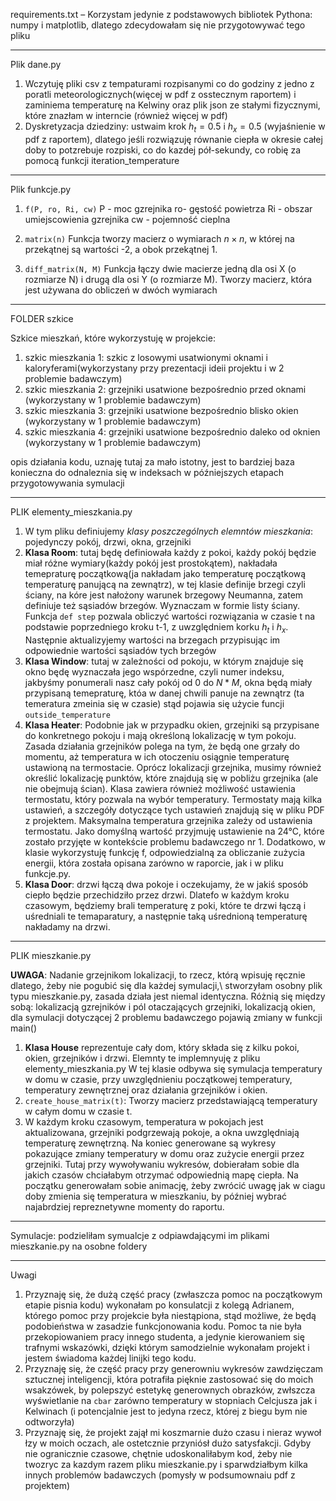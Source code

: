 requirements.txt – Korzystam jedynie z podstawowych bibliotek Pythona: numpy i matplotlib, dlatego zdecydowałam się nie przygotowywać tego pliku

---
Plik dane.py

1. Wczytuję pliki csv z tempaturami rozpisanymi co do godziny z jedno z poratli meteorologicznych(więcej w pdf z osstecznym raportem) i zaminiema temperaturę na Kelwiny
   oraz plik json ze stałymi fizycznymi, które znazłam w interncie (również więcej w pdf)
2. Dyskretyzacja dziedziny: ustwaim krok $h_t=0.5$ i $h_x=0.5$ (wyjaśnienie w pdf z raportem), dlatego jeśli rozwiązuję równanie ciepła w okresie całej doby to potzrebuje rozpiski, co do kazdej pół-sekundy,
   co robię za pomocą funkcji iteration_temperature
   
---

Plik funkcje.py

1. `f(P, ro, Ri, cw)`
P - moc gzrejnika
ro- gęstość powietrza
Ri - obszar umiejscowienia gzrejnika
cw - pojemność cieplna 

2. `matrix(n)`
Funkcja tworzy macierz o wymiarach $n \times n$, w której na przekątnej są wartości -2, a obok przekątnej 1. 

3. `diff_matrix(N, M)`
Funkcja łączy dwie macierze jedną dla osi X (o rozmiarze N) i drugą dla osi Y (o rozmiarze M). Tworzy macierz, która jest używana do obliczeń w dwóch wymiarach

---

FOLDER szkice

Szkice mieszkań, które wykorzystuję w projekcie: 

1. szkic mieszkania 1: szkic z losowymi usatwionymi oknami i kaloryferami(wykorzystany przy prezentacji ideii projektu i w 2 problemie badawczym)
2. szkic mieszkania 2: grzejniki usatwione bezpośrednio przed oknami (wykorzystany w 1 problemie badawczym)
3. szkic mieszkania 3: grzejniki usatwione bezpośrednio blisko okien (wykorzystany w 1 problemie badawczym)
4. szkic mieszkania 4: grzejniki usatwione bezpośrednio daleko od oknien (wykorzystany w 1 problemie badawczym)

opis działania kodu, uznaję tutaj za mało istotny, jest to bardziej baza konieczna do odnaleznia się w indeksach w późniejszych etapach przygotowywania symulacji

---

PLIK elementy_mieszkania.py

1. W tym pliku definiujemy *klasy poszczególnych elemntów mieszkania*: pojedynczy pokój, drzwi, okna, grzejniki
2. **Klasa Room**: tutaj będę definiowała każdy z pokoi, każdy pokój będzie miał różne wymiary(każdy pokój jest prostokątem), nakładała temepraturę początkową(ja nakładam jako temperaturę początkową temperaturę panującą na zewnątrz), w tej klasie definije brzegi czyli ściany, na kóre jest nałożony warunek brzegowy Neumanna, zatem definiuje też sąsiadów brzegów. Wyznaczam w formie listy ściany. Funkcja `def step` pozwala obliczyć wartości rozwiązania w czasie t na podstawie poprzedniego kroku t-1, z uwzględniem korku $h_t$ i $h_x$. Następnie aktualizyjemy wartości na brzegach przypisując im odpowiednie wartości sąsiadów tych brzegów
3. **Klasa Window**: tutaj w zależności od pokoju, w którym znajduje się okno będę wyznaczała jego wspórzedne, czyli numer indeksu, jakbyśmy ponumerali nasz cały pokój od 0 do $N*M$, okna będą miały przypisaną temepraturę, któa w danej chwili panuje na zewnątrz (ta temeratura zmeinia się w czasie) stąd pojawia się użycie funcji `outside_temperature`
4. **Klasa Heater**:  Podobnie jak w przypadku okien, grzejniki są przypisane do konkretnego pokoju i mają określoną lokalizację w tym pokoju. Zasada działania grzejników polega na tym, że będą one grzały do momentu, aż temperatura w ich otoczeniu osiągnie temperaturę ustawioną na termostacie. Oprócz lokalizacji grzejnika, musimy również określić lokalizację punktów, które znajdują się w pobliżu grzejnika (ale nie obejmują ścian). Klasa zawiera również możliwość ustawienia termostatu, który pozwala na wybór temperatury. Termostaty mają kilka ustawień, a szczegóły dotyczące tych ustawień znajdują się w pliku PDF z projektem. Maksymalna temperatura grzejnika zależy od ustawienia termostatu. Jako domyślną wartość przyjmuję ustawienie na 24°C, które zostało przyjęte w kontekście problemu badawczego nr 1. Dodatkowo, w klasie wykorzystuję funkcję f, odpowiedzialną za obliczanie zużycia energii, która została opisana zarówno w raporcie, jak i w pliku funkcje.py.
5. **Klasa Door**: drzwi łączą dwa pokoje i oczekujamy, że w jakiś sposób ciepło będzie przechidziło przez drzwi. Dlatefo w każdym kroku czasowym, będziemy brali temperaturę z poki, które te drzwi łączą i uśredniali te temaparatury, a następnie taką uśrednioną temperaturę nakładamy na drzwi.

---

PLIK mieszkanie.py

**UWAGA**: Nadanie grzejnikom lokalizacji, to rzecz, którą wpisuję ręcznie dlatego, żeby nie pogubić się dla każdej symulacji,\ stworzyłam osobny plik typu mieszkanie.py, zasada działa jest niemal identyczna. Różnią się między sobą: lokalizacją gzrejników i pól otaczających grzejniki, lokalizacją okien, dla symulacji dotyczącej 2 problemu badawczego pojawią zmiany w funkcji main()

1. **Klasa House** reprezentuje cały dom, który składa się z kilku pokoi, okien, grzejników i drzwi. Elemnty te implemnyuję z pliku elementy_mieszkania.py W tej klasie odbywa się symulacja temperatury w domu w czasie, przy uwzględnieniu początkowej temperatury, temperatury zewnętrznej oraz działania grzejników i okien.
2. `create_house_matrix(t)`: Tworzy macierz przedstawiającą temperatury w całym domu w czasie t.
3. W każdym kroku czasowym, temperatura w pokojach jest aktualizowana, grzejniki podgrzewają pokoje, a okna uwzględniają temperaturę zewnętrzną. Na koniec generowane są wykresy pokazujące zmiany temperatury w domu oraz zużycie energii przez grzejniki. Tutaj przy wywoływaniu wykresów, dobierałam sobie dla jakich czasów chciałabym otrzymać odpowiednią mapę ciepła. Na początku generowałam sobie animację, żeby zwrócić uwagę jak w ciagu doby zmienia się temperatura w mieszkaniu, by później wybrać najabrdziej repreznetywne momenty do raportu.

---

Symulacje: podzieliłam symualcje z odpiawdającymi im plikami mieszkanie.py na osobne foldery 

---

Uwagi

1. Przyznaję się, że dużą część pracy (zwłaszcza pomoc na początkowym etapie pisnia kodu) wykonałam po konsulatcji z kolegą Adrianem, którego pomoc przy projekcie była niestąpiona, stąd możliwe, że będą podobieństwa w zasadzie funkcjonowania kodu. Pomoc ta nie była przekopiowaniem pracy innego studenta, a jedynie kierowaniem się trafnymi wskazówki, dzięki którym samodzielnie wykonałam projekt i jestem świadoma każdej linijki tego kodu.
2. Przyznaję się, że część pracy przy generowniu wykresów zawdzięczam sztucznej inteligencji, która potrafiła pięknie zastosować się do moich wsakzówek, by polepszyć estetykę generownych obrazków, zwłszcza wyświetlanie na `cbar` zarówno temperatury w stopniach Celcjusza jak i Kelwinach (i potencjalnie jest to jedyna rzecz, której z biegu bym nie odtworzyła)
3. Przyznaję się, że projekt zajął mi koszmarnie dużo czasu i nieraz wywoł łzy w moich oczach, ale ostetcznie przyniósł dużo satysfakcji. Gdyby nie ogranicznie czasowe, chętnie udoskonaliłabym kod, żeby nie twozryc za kazdym razem pliku mieszkanie.py i sparwdziałbym kilka innych problemów badawczych (pomysły w podsumownaiu pdf z projektem)
